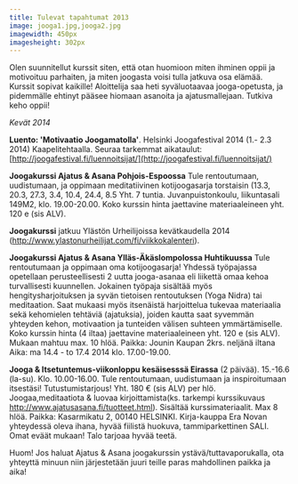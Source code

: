 ```yaml
---
title: Tulevat tapahtumat 2013
image: jooga1.jpg,jooga2.jpg
imagewidth: 450px
imagesheight: 302px
---
```


Olen suunnitellut kurssit siten, että otan huomioon miten ihminen oppii ja motivoituu parhaiten, ja miten joogasta voisi tulla jatkuva osa elämää. Kurssit sopivat kaikille! Aloittelija saa heti syväluotaavaa jooga-opetusta, ja pidemmälle ehtinyt pääsee hiomaan asanoita ja ajatusmallejaan. Tutkiva keho oppii!


_Kevät 2014_

**Luento: 'Motivaatio Joogamatolla'**. Helsinki Joogafestival 2014 (1.- 2.3 2014) Kaapelitehtaalla. Seuraa tarkemmat aikataulut: [http://joogafestival.fi/luennoitsijat/](http://joogafestival.fi/luennoitsijat/)


**Joogakurssi Ajatus & Asana Pohjois-Espoossa** Tule rentoutumaan, uudistumaan, ja oppimaan meditatiivinen kotijoogasarja torstaisin (13.3, 20.3, 27.3, 3.4, 10.4, 24.4, 8.5 Yht. 7 tuntia. Juvanpuistonkoulu, liikuntasali 149M2, klo. 19.00-20.00. Koko kurssin hinta jaettavine materiaaleineen yht. 120 e (sis ALV). 


**Joogakurssi** jatkuu Ylästön Urheilijoissa kevätkaudella 2014 (http://www.ylastonurheilijat.com/fi/viikkokalenteri).

**Joogakurssi Ajatus & Asana Ylläs-Äkäslompolossa Huhtikuussa** Tule rentoutumaan ja oppimaan oma kotijoogasarja! Yhdessä työpajassa opetellaan perusteellisesti 2 uutta jooga-asanaa eli liikettä omaa kehoa turvallisesti kuunnellen. Jokainen työpaja sisältää myös hengitysharjoituksen ja syvän tietoisen rentoutuksen (Yoga Nidra) tai meditaation. Saat mukaasi myös itsenäistä harjoittelua tukevaa materiaalia sekä kehomielen tehtäviä (ajatuksia), joiden kautta saat syvemmän yhteyden kehon, motivaation ja tunteiden välisen suhteen ymmärtämiselle. Koko kurssin hinta (4 iltaa) jaettavine materiaaleineen yht. 120 e (sis ALV). Mukaan mahtuu max. 10 hlöä. Paikka: Jounin Kaupan 2krs. neljänä iltana Aika: ma 14.4 - to 17.4 2014 klo. 17.00-19.00.

**Jooga & Itsetuntemus-viikonloppu kesäisesssä Eirassa** (2 päivää). 15.-16.6 (la-su). Klo. 10.00-16.00. Tule rentoutumaan, uudistumaan ja inspiroitumaan itsestäsi! Tutustumistarjous! Yht. 180 € (sis ALV) per hlö. Joogaa,meditaatiota & luovaa kirjoittamista(ks. tarkempi kurssikuvaus http://www.ajatusasana.fi/tuotteet.html). Sisältää kurssimateriaalit. Max 8 hlöä. Paikka: Kasarmikatu 2, 00140 HELSINKI. Kirja-kauppa Era Novan yhteydessä oleva ihana, hyvää fiilistä huokuva, tammiparkettinen SALI. Omat eväät mukaan! Talo tarjoaa hyvää teetä.



Huom! Jos haluat Ajatus & Asana joogakurssin ystävä/tuttavaporukalla, ota yhteyttä minuun niin järjestetään juuri teille paras mahdollinen paikka ja aika!
